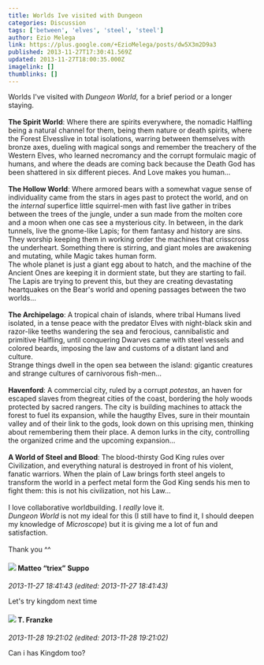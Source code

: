```yaml
---
title: Worlds Ive visited with Dungeon
categories: Discussion
tags: ['between', 'elves', 'steel', 'steel']
author: Ezio Melega
link: https://plus.google.com/+EzioMelega/posts/dw5X3m2D9a3
published: 2013-11-27T17:30:41.569Z
updated: 2013-11-27T18:00:35.000Z
imagelink: []
thumblinks: []
---
```


Worlds I&#39;ve visited with <i>Dungeon World</i>, for a brief period or a longer staying.<br /><br /><b>The Spirit World</b>: Where there are spirits everywhere, the nomadic Halfling being a natural channel for them, being them nature or death spirits, where the Forest Elvesslive in total isolations, warring between themselves with bronze axes, dueling with magical songs and remember the treachery of the Western Elves, who learned necromancy and the corrupt formulaic magic of humans, and where the deads are coming back because the Death God has been shattered in six different pieces. And Love makes you human...<br /><br /><b>The Hollow World</b>: Where armored bears with a somewhat vague sense of individuality came from the stars in ages past to protect the world, and on the <i>internal</i> superfice little squirrel-men with fast live gather in tribes between the trees of the jungle, under a sun made from the molten core and a moon when one cas see a mysterious city. In between, in the dark tunnels, live the gnome-like Lapis; for them fantasy and history are sins. They worship keeping them in working order the machines that crisscross the underheart. Something there is stirring, and giant moles are awakening and mutating, while Magic takes human form.<br />The whole planet is just a giant egg about to hatch, and the machine of the Ancient Ones are keeping it in dormient state, but they are starting to fail. The Lapis are trying to prevent this, but they are creating devastating heartquakes on the Bear&#39;s world and opening passages between the two worlds...<br /><br /><b>The Archipelago</b>: A tropical chain of islands, where tribal Humans lived isolated, in a tense peace with the predator Elves with night-black skin and razor-like teeths wandering the sea and ferocious, cannibalistic and primitive Halfling, until conquering Dwarves came with steel vessels and colored beards, imposing the law and customs of a distant land and culture. <br />Strange things dwell in the open sea between the island: gigantic creatures and strange cultures of carnivorous fish-men...<br /><br /><b>Havenford</b>: A commercial city, ruled by a corrupt <i>potestas</i>, an haven for escaped slaves from thegreat cities of the coast, bordering the holy woods protected by sacred rangers. The city is building machines to attack the forest to fuel its expansion, while the haugthy Elves, sure in their mountain valley and of their link to the gods, look down on this uprising men, thinking about remembering them their place. A demon lurks in the city, controlling the organized crime and the upcoming expansion...<br /><br /><b>A World of Steel and Blood</b>: The blood-thirsty God King rules over Civilization, and everything natural is destroyed in front of his violent, fanatic warriors. When the plain of Law brings forth steel angels to transform the world in a perfect metal form the God King sends his men to fight them: this is not his civilization, not his Law...<br /><br />I love collaborative worldbuilding. I <i>really</i> love it.<br /><i>Dungeon World</i> is not my ideal for this (I still have to find it, I should deepen my knowledge of <i>Microscope</i>) but it is giving me a lot of fun and satisfaction.<br /><br />Thank you ^^﻿
<div id='comment z12agv5qmnjyjltqw04ci3mbfrejyzhy02s'>
  <h4><img src='{{site.baseurl}}//images/avatars/108883867919517645631_photo.jpg'> Matteo “triex” Suppo</h4>
      <p><cite>2013-11-27 18:41:43 (edited: 2013-11-27 18:41:43)</cite></p>
        <p>Let&#39;s try kingdom next time</p>
</div>
        

<div id='comment z12agv5qmnjyjltqw04ci3mbfrejyzhy02s'>
  <h4><img src='{{site.baseurl}}//images/avatars/110330901807759406775_photo.jpg'> T. Franzke</h4>
      <p><cite>2013-11-28 19:21:02 (edited: 2013-11-28 19:21:02)</cite></p>
        <p>Can i has Kingdom too?</p>
</div>
        